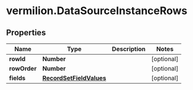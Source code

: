 # vermilion.DataSourceInstanceRows

## Properties

Name | Type | Description | Notes
------------ | ------------- | ------------- | -------------
**rowId** | **Number** |  | [optional] 
**rowOrder** | **Number** |  | [optional] 
**fields** | [**RecordSetFieldValues**](RecordSetFieldValues.md) |  | [optional] 


